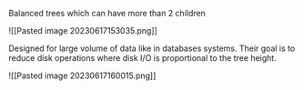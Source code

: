 Balanced trees which can have more than 2 children

![[Pasted image 20230617153035.png]]

Designed for large volume of data like in databases systems.
Their goal is to reduce disk operations where disk I/O is proportional to the tree height.

![[Pasted image 20230617160015.png]]
